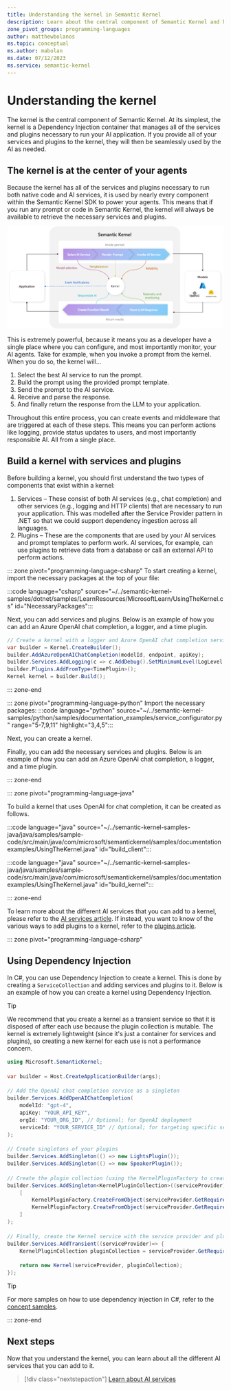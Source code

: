 ```yaml
---
title: Understanding the kernel in Semantic Kernel
description: Learn about the central component of Semantic Kernel and how it works
zone_pivot_groups: programming-languages
author: matthewbolanos
ms.topic: conceptual
ms.author: mabolan
ms.date: 07/12/2023
ms.service: semantic-kernel
---
```


# Understanding the kernel

The kernel is the central component of Semantic Kernel. At its simplest, the kernel is a Dependency Injection container that manages all of the services and plugins necessary to run your AI application. If you provide all of your services and plugins to the kernel, they will then be seamlessly used by the AI as needed.

## The kernel is at the center of your agents
Because the kernel has all of the services and plugins necessary to run both native code and AI services, it is used by nearly every component within the Semantic Kernel SDK to power your agents. This means that if you run any prompt or code in Semantic Kernel, the kernel will always be available to retrieve the necessary services and plugins.

![The kernel is at the center of everything in Semantic Kernel](../media/the-kernel-is-at-the-center-of-everything.png)

This is extremely powerful, because it means you as a developer have a single place where you can configure, and most importantly monitor, your AI agents. Take for example, when you invoke a prompt from the kernel. When you do so, the kernel will...
1. Select the best AI service to run the prompt.
2. Build the prompt using the provided prompt template.
3. Send the prompt to the AI service.
4. Receive and parse the response.
5. And finally return the response from the LLM to your application.

Throughout this entire process, you can create events and middleware that are triggered at each of these steps. This means you can perform actions like logging, provide status updates to users, and most importantly responsible AI. All from a single place.

## Build a kernel with services and plugins
Before building a kernel, you should first understand the two types of components that exist within a kernel:
1. Services – These consist of both AI services (e.g., chat completion) and other services (e.g., logging and HTTP clients) that are necessary to run your application. This was modelled after the Service Provider pattern in .NET so that we could support dependency ingestion across all languages.
2. Plugins – These are the components that are used by your AI services and prompt templates to perform work. AI services, for example, can use plugins to retrieve data from a database or call an external API to perform actions.

::: zone pivot="programming-language-csharp"
To start creating a kernel, import the necessary packages at the top of your file:

:::code language="csharp" source="~/../semantic-kernel-samples/dotnet/samples/LearnResources/MicrosoftLearn/UsingTheKernel.cs" id="NecessaryPackages":::

Next, you can add services and plugins. Below is an example of how you can add an Azure OpenAI chat completion, a logger, and a time plugin.

```csharp
// Create a kernel with a logger and Azure OpenAI chat completion service
var builder = Kernel.CreateBuilder();
builder.AddAzureOpenAIChatCompletion(modelId, endpoint, apiKey);
builder.Services.AddLogging(c => c.AddDebug().SetMinimumLevel(LogLevel.Trace));
builder.Plugins.AddFromType<TimePlugin>();
Kernel kernel = builder.Build();
``` 

::: zone-end

::: zone pivot="programming-language-python"
Import the necessary packages:
:::code language="python" source="~/../semantic-kernel-samples/python/samples/documentation_examples/service_configurator.py" range="5-7,9,11" highlight="3,4,5":::

Next, you can create a kernel.

Finally, you can add the necessary services and plugins. Below is an example of how you can add an Azure OpenAI chat completion, a logger, and a time plugin.

::: zone-end


::: zone pivot="programming-language-java"

To build a kernel that uses OpenAI for chat completion, it can be created as follows.

:::code language="java" source="~/../semantic-kernel-samples-java/java/samples/sample-code/src/main/java/com/microsoft/semantickernel/samples/documentationexamples/UsingTheKernel.java" id="build_client":::

:::code language="java" source="~/../semantic-kernel-samples-java/java/samples/sample-code/src/main/java/com/microsoft/semantickernel/samples/documentationexamples/UsingTheKernel.java" id="build_kernel":::

::: zone-end

To learn more about the different AI services that you can add to a kernel, please refer to the [AI services article](./ai-services.md). If instead, you want to know of the various ways to add plugins to a kernel, refer to the [plugins article](./plugins.md).


::: zone pivot="programming-language-csharp"
## Using Dependency Injection

In C#, you can use Dependency Injection to create a kernel. This is done by creating a `ServiceCollection` and adding services and plugins to it. Below is an example of how you can create a kernel using Dependency Injection.

> [!TIP]
> We recommend that you create a kernel as a transient service so that it is disposed of after each use because the plugin collection is mutable. The kernel is extremely lightweight (since it's just a container for services and plugins), so creating a new kernel for each use is not a performance concern.

```csharp
using Microsoft.SemanticKernel;

var builder = Host.CreateApplicationBuilder(args);

// Add the OpenAI chat completion service as a singleton
builder.Services.AddOpenAIChatCompletion(
    modelId: "gpt-4",
    apiKey: "YOUR_API_KEY",
    orgId: "YOUR_ORG_ID", // Optional; for OpenAI deployment
    serviceId: "YOUR_SERVICE_ID" // Optional; for targeting specific services within Semantic Kernel
);

// Create singletons of your plugins
builder.Services.AddSingleton(() => new LightsPlugin());
builder.Services.AddSingleton(() => new SpeakerPlugin());

// Create the plugin collection (using the KernelPluginFactory to create plugins from objects)
builder.Services.AddSingleton<KernelPluginCollection>((serviceProvider) => 
    [
        KernelPluginFactory.CreateFromObject(serviceProvider.GetRequiredService<LightsPlugin>()),
        KernelPluginFactory.CreateFromObject(serviceProvider.GetRequiredService<SpeakerPlugin>())
    ]
);

// Finally, create the Kernel service with the service provider and plugin collection
builder.Services.AddTransient((serviceProvider)=> {
    KernelPluginCollection pluginCollection = serviceProvider.GetRequiredService<KernelPluginCollection>();

    return new Kernel(serviceProvider, pluginCollection);
});
```

> [!TIP]
> For more samples on how to use dependency injection in C#, refer to the [concept samples](../get-started/detailed-samples.md#dependency-injection).

::: zone-end

## Next steps
Now that you understand the kernel, you can learn about all the different AI services that you can add to it.

> [!div class="nextstepaction"]
> [Learn about AI services](./ai-services/index.md)
